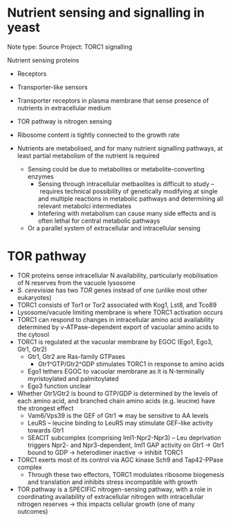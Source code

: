 # Nutrient sensing and signalling in yeast

Note type: Source
Project: TORC1 signalling

Nutrient sensing proteins 

- Receptors
- Transporter-like sensors
- Transporter receptors in plasma membrane that sense presence of nutrients in extracellular medium
    
    
- TOR pathway is nitrogen sensing
- Ribosome content is tightly connected to the growth rate
- Nutrients are metabolised, and for many nutrient signalling pathways, at least partial metabolism of the nutrient is required
    - Sensing could be due to metabolites or metabolite-converting enzymes
        - Sensing through intracellular metbaolites is difficult to study – requires technical possibility of genetically modifying at single and multiple reactions in metabolic pathways and determining all relevant metabolci intermediates
        - Intefering with metabolism can cause many side effects and is often lethal for central metabolic pathways
    - Or a parallel system of extracellular and intracellular sensing

# TOR pathway

- TOR proteins sense intracellular N availability, particularly mobilisation of N reserves from the vacuole lysosome
- *S. cerevisiae* has two *TOR* genes instead of one (unlike most other eukaryotes)
- TORC1 consists of Tor1 or Tor2 associated with Kog1, Lst8, and Tco89
- Lysosome/vacuole limiting membrane is where TORC1 activation occurs
- TORC1 can respond to changes in intracellular amino acid availability determined by v-ATPase-dependent export of vacuolar amino acids to the cytosol
- TORC1 is regulated at the vacuolar membrane by EGOC (Ego1, Ego3, Gtr1, Gtr2)
    - Gtr1, Gtr2 are Ras-family GTPases
        - Gtr1^GTP/Gtr2^GDP stimulates TORC1 in response to amino acids
    - Ego1 tethers EGOC to vacuolar membrane as it is N-terminally myristoylated and palmitoylated
    - Ego3 function unclear
- Whether Gtr1/Gtr2 is bound to GTP/GDP is determined by the levels of each amino acid, and branched chain amino acids (e.g. leucine) have the strongest effect
    - Vam6/Vps39 is the GEF of Gtr1 ⇒ may be sensitive to AA levels
    - LeuRS – leucine binding to LeuRS may stimulate GEF-like activity towards Gtr1
    - SEACIT subcomplex (comprising Iml1-Npr2-Npr3) – Leu deprivation triggers Npr2- and Npr3-dependent, Iml1 GAP activity on Gtr1 → Gtr1 bound to GDP → heterodimer inactive → inhibit TORC1
- TORC1 exerts most of its control via AGC kinase Sch9 and Tap42-PPase complex
    - Through these two effectors, TORC1 modulates ribosome biogenesis and translation and inhibits stress incompatible with growth
- TOR pathway is a SPECIFIC nitrogen-sensing pathway, with a role in coordinating availability of extracellular nitrogen with intracellular nitrogen reserves → this impacts cellular growth (one of many outcomes)